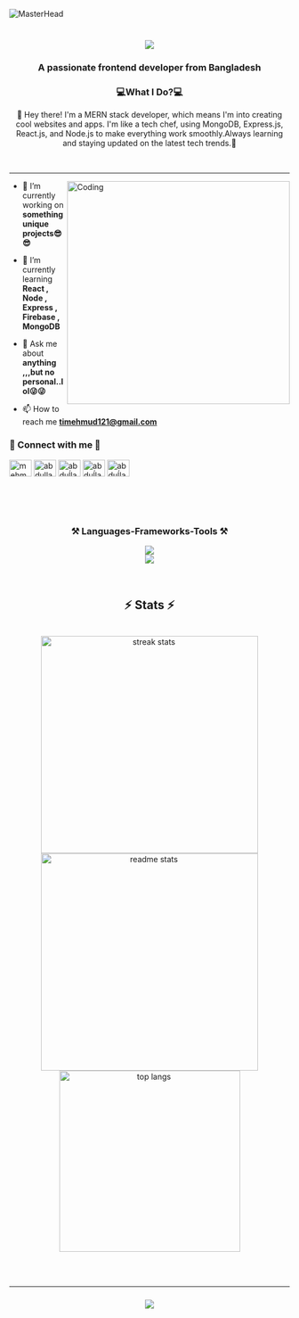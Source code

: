 ![MasterHead](https://chkskills.com/wp-content/uploads/2020/04/PNC-Animated-Banners.gif)

<h1 align="center">
    <img src="https://readme-typing-svg.herokuapp.com/?font=Righteous&size=35&center=true&vCenter=true&width=500&height=70&duration=4000&lines=Hi+There!+👋;+I'm+Mehmud!;" />
</h1>
<h3 align="center" >A passionate frontend developer from Bangladesh</h3>

 <h3 align="center">💻What I Do?💻</h3>
<p align="center">
 🚀 Hey there! I'm a MERN stack developer, which means I'm into creating cool websites and apps. I'm like a tech chef, using MongoDB, Express.js, React.js, and Node.js to make everything work smoothly.Always learning and staying updated on the latest tech trends.🚀
</p>
<br/>
<hr/>

<img align="right" alt="Coding" width="400" src="https://media.licdn.com/dms/image/C5612AQHiTrnCOeJL8A/article-cover_image-shrink_720_1280/0/1628287501471?e=2147483647&v=beta&t=VV-s2SLRSBjhmBU3swkn3Y2x3Y_h8Qme5PqSC0GQBzQ">



- 🔭 I’m currently working on **something unique projects😎😎**

- 🌱 I’m currently learning **React , Node , Express , Firebase , MongoDB**

- 💬 Ask me about **anything ,,,but no personal..lol😜😜**

- 📫 How to reach me **timehmud121@gmail.com**

<h3 align="left">📱 Connect with me 📱</h3>
<p align="left">
<a href="https://twitter.com/mehmud_ti" target="blank"><img align="center" src="https://raw.githubusercontent.com/rahuldkjain/github-profile-readme-generator/master/src/images/icons/Social/twitter.svg" alt="mehmud_ti" height="30" width="40" /></a>
<a href="https://linkedin.com/in/abdullah al mehmud" target="blank"><img align="center" src="https://raw.githubusercontent.com/rahuldkjain/github-profile-readme-generator/master/src/images/icons/Social/linked-in-alt.svg" alt="abdullah al mehmud" height="30" width="40" /></a>
<a href="https://stackoverflow.com/users/abduĺlah al mehmud" target="blank"><img align="center" src="https://raw.githubusercontent.com/rahuldkjain/github-profile-readme-generator/master/src/images/icons/Social/stack-overflow.svg" alt="abduĺlah al mehmud" height="30" width="40" /></a>
<a href="https://fb.com/abduĺlah al mehmud" target="blank"><img align="center" src="https://raw.githubusercontent.com/rahuldkjain/github-profile-readme-generator/master/src/images/icons/Social/facebook.svg" alt="abduĺlah al mehmud" height="30" width="40" /></a>
<a href="https://instagram.com/abduĺlah al mehmud" target="blank"><img align="center" src="https://raw.githubusercontent.com/rahuldkjain/github-profile-readme-generator/master/src/images/icons/Social/instagram.svg" alt="abduĺlah al mehmud" height="30" width="40" /></a>
</p>
<br/>
<br/>
<br/>
 <h3 align="center">⚒️ Languages-Frameworks-Tools ⚒️</h3>
<p align="center"> 
    <img src="https://skillicons.dev/icons?i=nodejs,github,javascript,react,express,firebase,mongodb,vscode,c&theme=dark" />  <br/>
     <img  src="https://skillicons.dev/icons?i=html,css,bootstrap,tailwind,git&theme=dark" />
    
</p>

 <br/>

<h2 align="center">⚡ Stats ⚡</h2>
<br>

<div align=center>
  <img width=390 src="https://streak-stats.demolab.com/?user=abdullah-al-mehmud&theme=dark&count_private=true&theme=react&border_radius=10" alt="streak stats"/>
  <img width=390 src="https://github-readme-stats-salesp07.vercel.app/api?username=abdullah-al-mehmud&count_private=true&show_icons=true&theme=react&rank_icon=github&border_radius=10" alt="readme stats" />
  <br/>
  <img width=325 align="center" src="https://github-readme-stats-salesp07.vercel.app/api/top-langs/?username=abdullah-al-mehmud&hide=HTML&langs_count=8&layout=compact&theme=react&border_radius=10&size_weight=0.5&count_weight=0.5&exclude_repo=github-readme-stats" alt="top langs" />
</div>


<br/><br/>
<hr/>

<h3 align="center">
    <img src="https://readme-typing-svg.herokuapp.com/?font=Righteous&size=25&center=true&vCenter=true&width=500&height=70&duration=4000&lines=Thanks+for+visiting!+✌️;+Shoot+me+a+message+on+Linkedin!;I'm+always+down+to+collab+:)">
</h3>

<br/>


